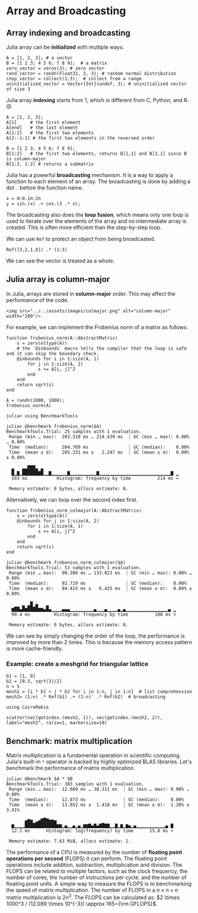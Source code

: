 # Array and Broadcasting

## Array indexing and broadcasting
Julia array can be **initialized** with multiple ways.
```@repl array
A = [1, 2, 3]; # a vector
B = [1 2 3; 4 5 6; 7 8 9];  # a matrix
zero_vector = zeros(3); # zero vector
rand_vector = randn(Float32, 3, 3); # random normal distribution
step_vector = collect(1:3);  # collect from a range
uninitialized_vector = Vector{Int}(undef, 3); # uninitialized vector of size 3
```

Julia array **indexing** starts from 1, which is different from C, Python, and R. 😞
```@repl array
A = [1, 2, 3];
A[1]     # the first element
A[end]   # the last element
A[1:2]   # the first two elements
A[2:-1:1] # the first two elements in the reversed order
```

```@repl array
B = [1 2 3; 4 5 6; 7 8 9];
B[1:2]   # the first two elements, returns B[1,1] and B[2,1] since B is column-major
B[1:2, 1:2] # returns a submatrix
```

Julia has a powerful **broadcasting** mechanism. It is a way to apply a function to each element of an array. The broadcasting is done by adding a dot `.` before the function name.
```@repl array
x = 0:0.1π:2π
y = sin.(x) .+ cos.(3 .* x);
```

The broadcasting also does the **loop fusion**, which means only one loop is used to iterate over the elements of the array and no intermediate array is created. This is often more efficient than the step-by-step loop.

We can use `Ref` to protect an object from being broadcasted.
```@repl array
Ref([3,2,1,0]) .* (1:3)
```
We can see the vector is treated as a whole.

## Julia array is column-major

In Julia, arrays are stored in **column-major** order. This may affect the performance of the code.

```@raw html
<img src="../../assets/images/colmajor.png" alt="column-major" width="200"/>
```

For example, we can implement the Frobenius norm of a matrix as follows.
```@repl array
function frobenius_norm(A::AbstractMatrix)
    s = zero(eltype(A))
    # the `@inbounds` macro tells the compiler that the loop is safe and it can skip the boundary check.
    @inbounds for i in 1:size(A, 1)
        for j in 1:size(A, 2)
            s += A[i, j]^2
        end
    end
    return sqrt(s)
end
```

```@repl array
A = randn(1000, 1000);
frobenius_norm(A)
```

```julia-repl
julia> using BenchmarkTools

julia> @benchmark frobenius_norm($A)
BenchmarkTools.Trial: 25 samples with 1 evaluation.
 Range (min … max):  203.310 ms … 214.439 ms  ┊ GC (min … max): 0.00% … 0.00%
 Time  (median):     204.769 ms               ┊ GC (median):    0.00%
 Time  (mean ± σ):   205.331 ms ±   2.247 ms  ┊ GC (mean ± σ):  0.00% ± 0.00%

  ▃   ▃▃███▃ ▃                                                   
  █▁▇▁██████▇█▁▁▇▁▁▁▁▁▁▇▁▁▁▁▁▁▁▁▁▁▇▁▁▁▁▁▁▁▁▁▁▁▁▁▁▁▁▁▁▁▁▁▁▁▁▁▁▁▇ ▁
  203 ms           Histogram: frequency by time          214 ms <

 Memory estimate: 0 bytes, allocs estimate: 0.
```

Alternatively, we can loop over the second index first.
```@repl array
function frobenius_norm_colmajor(A::AbstractMatrix)
    s = zero(eltype(A))
    @inbounds for j in 1:size(A, 2)
        for i in 1:size(A, 1)
            s += A[i, j]^2
        end
    end
    return sqrt(s)
end
```

```julia-repl
julia> @benchmark frobenius_norm_colmajor($A)
BenchmarkTools.Trial: 53 samples with 1 evaluation.
 Range (min … max):  90.380 ms … 133.823 ms  ┊ GC (min … max): 0.00% … 0.00%
 Time  (median):     92.729 ms               ┊ GC (median):    0.00%
 Time  (mean ± σ):   94.415 ms ±   6.425 ms  ┊ GC (mean ± σ):  0.00% ± 0.00%

      ▂ ▂█ ▄   ▂                                                
  ▆██▄█▆████▆▆▄█▄▁▁▁▁▄▄▄▁▁▁▁▁▁▁▁▁▄▁▁▁▄▁▁▁▁▄▁▄▁▁▁▁▁▁▁▁▁▁▁▁▁▁▁▁▄ ▁
  90.4 ms         Histogram: frequency by time          108 ms <

 Memory estimate: 0 bytes, allocs estimate: 0.
```

We can see by simply changing the order of the loop, the performance is improved by more than 2 times. This is because the memory access pattern is more cache-friendly.

### Example: create a meshgrid for triangular lattice
```@repl array
b1 = [1, 0]
b2 = [0.5, sqrt(3)/2]
n = 5
mesh1 = [i * b1 + j * b2 for i in 1:n, j in 1:n]  # list comprehension
mesh2= (1:n) .* Ref(b1) .+ (1:n)' .* Ref(b2)  # broadcasting
```

```@example array
using CairoMakie

scatter(vec(getindex.(mesh2, 1)), vec(getindex.(mesh2, 2)), label="mesh2", ratio=1, markersize=10)
```

## Benchmark: matrix multiplication

Matrix multiplication is a fundamental operation in scientific computing. Julia's built-in `*` operator is backed by highly optimized BLAS libraries. Let's benchmark the performance of matrix multiplication.

```julia-repl
julia> @benchmark $A * $B
BenchmarkTools.Trial: 383 samples with 1 evaluation.
 Range (min … max):  12.089 ms … 38.311 ms  ┊ GC (min … max): 0.00% … 0.00%
 Time  (median):     12.873 ms              ┊ GC (median):    0.00%
 Time  (mean ± σ):   13.052 ms ±  1.418 ms  ┊ GC (mean ± σ):  1.20% ± 3.41%

       ▄▆▅ ▂▄▇█▇▅▅▄                                            
  ▆▁▁▁▁████████████▆▆▁▄▁▁▄▁▄▁▆▆▇▄▇▄▇█▇▇▁▁▇▁▆▁▆▄▁▄▁▁▁▁▁▁▁▁▁▁▁▄ ▇
  12.1 ms      Histogram: log(frequency) by time      15.8 ms <

 Memory estimate: 7.63 MiB, allocs estimate: 2.
```

The performance of a CPU is measured by the number of **floating point operations per second** (FLOPS) it can perform. The floating point operations include addition, subtraction, multiplication and division. The FLOPS can be related to multiple factors, such as the clock frequency, the number of cores, the number of instructions per cycle, and the number of floating point units. A simple way to measure the FLOPS is to benchmarking the speed of matrix multiplication.
The number of FLOPS in a $n\times n\times n$ matrix multiplication is $2n^3$. The FLOPS can be calculated as: $2 \times 1000^3 / (12.089 \times 10^{-3}) \approx 165~{\rm GFLOPS}$.


